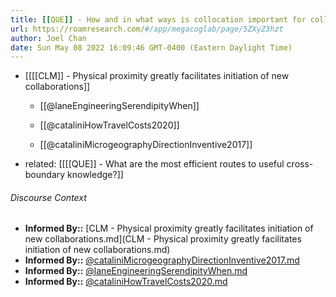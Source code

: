 ```yaml
---
title: [[QUE]] - How and in what ways is collocation important for collaborative innovation?
url: https://roamresearch.com/#/app/megacoglab/page/5ZXyZ3hzt
author: Joel Chan
date: Sun May 08 2022 16:09:46 GMT-0400 (Eastern Daylight Time)
---
```


- [[[[CLM]] - Physical proximity greatly facilitates initiation of new collaborations]]

    - [[@laneEngineeringSerendipityWhen]]

    - [[@cataliniHowTravelCosts2020]]

    - [[@cataliniMicrogeographyDirectionInventive2017]]
- related: [[[[QUE]] - What are the most efficient routes to useful cross-boundary knowledge?]]

###### Discourse Context

- **Informed By::** [CLM - Physical proximity greatly facilitates initiation of new collaborations.md](CLM - Physical proximity greatly facilitates initiation of new collaborations.md)
- **Informed By::** [@cataliniMicrogeographyDirectionInventive2017.md](@cataliniMicrogeographyDirectionInventive2017.md)
- **Informed By::** [@laneEngineeringSerendipityWhen.md](@laneEngineeringSerendipityWhen.md)
- **Informed By::** [@cataliniHowTravelCosts2020.md](@cataliniHowTravelCosts2020.md)

